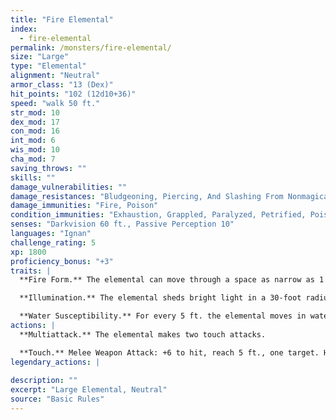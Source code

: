 ```yaml
---
title: "Fire Elemental"
index:
  - fire-elemental
permalink: /monsters/fire-elemental/
size: "Large"
type: "Elemental"
alignment: "Neutral"
armor_class: "13 (Dex)"
hit_points: "102 (12d10+36)"
speed: "walk 50 ft."
str_mod: 10
dex_mod: 17
con_mod: 16
int_mod: 6
wis_mod: 10
cha_mod: 7
saving_throws: ""
skills: ""
damage_vulnerabilities: ""
damage_resistances: "Bludgeoning, Piercing, And Slashing From Nonmagical Weapons"
damage_immunities: "Fire, Poison"
condition_immunities: "Exhaustion, Grappled, Paralyzed, Petrified, Poisoned, Prone, Restrained, Unconscious"
senses: "Darkvision 60 ft., Passive Perception 10"
languages: "Ignan"
challenge_rating: 5
xp: 1800
proficiency_bonus: "+3"
traits: |
  **Fire Form.** The elemental can move through a space as narrow as 1 inch wide without squeezing. A creature that touches the elemental or hits it with a melee attack while within 5 ft. of it takes 5 (1d10) fire damage. In addition, the elemental can enter a hostile creature's space and stop there. The first time it enters a creature's space on a turn, that creature takes 5 (1d10) fire damage and catches fire; until someone takes an action to douse the fire, the creature takes 5 (1d10) fire damage at the start of each of its turns.

  **Illumination.** The elemental sheds bright light in a 30-foot radius and dim light in an additional 30 ft..

  **Water Susceptibility.** For every 5 ft. the elemental moves in water, or for every gallon of water splashed on it, it takes 1 cold damage.
actions: |
  **Multiattack.** The elemental makes two touch attacks.

  **Touch.** Melee Weapon Attack: +6 to hit, reach 5 ft., one target. Hit: 10 (2d6 + 3) fire damage. If the target is a creature or a flammable object, it ignites. Until a creature takes an action to douse the fire, the target takes 5 (1d10) fire damage at the start of each of its turns.  
legendary_actions: |
  
description: ""
excerpt: "Large Elemental, Neutral"
source: "Basic Rules"
---
```


